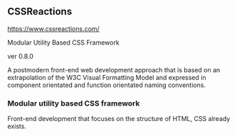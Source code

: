## CSSReactions

https://www.cssreactions.com/

Modular Utility Based CSS Framework

ver 0.8.0

A postmodern front-end web development approach that is based on an extrapolation
of the W3C Visual Formatting Model and expressed in component orientated and function
orientated naming conventions.

### Modular utility based CSS framework

Front-end development that focuses on the structure of HTML, CSS already exists.
